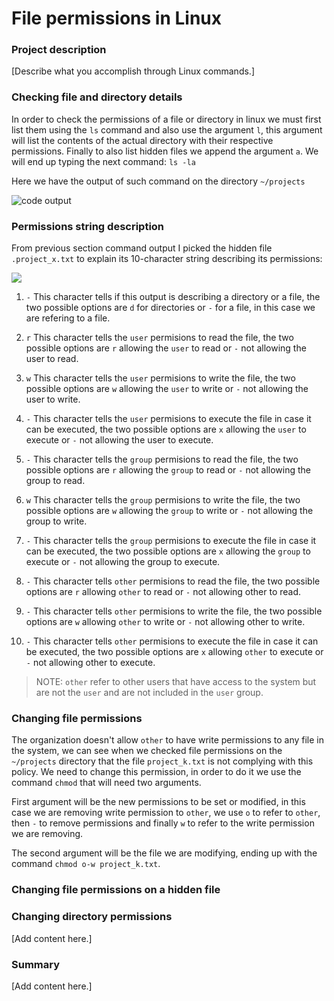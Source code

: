# File permissions in Linux

### Project description
[Describe what you accomplish through Linux commands.]
### Checking file and directory details
In order to check the permissions of a file or directory in linux we must first list them using the `ls` command and also use the argument `l`, this argument will list the contents of the actual directory with their respective permissions. Finally to also list hidden files we append the argument `a`. We will end up typing the next command: 
`ls -la`

Here we have the output of such command on the directory `~/projects`

![code output](https://i.imgur.com/3TjmtOd.png)

### Permissions string description

From previous section command output I picked the hidden file `.project_x.txt` to explain its 10-character string describing its permissions:

![](https://i.imgur.com/4or1Rhn.png)

1. `-` This character tells if this output is describing a directory or a file, the two possible options are `d` for directories or `-` for a file, in this case we are refering to a file.
   
2. `r` This character tells the `user` permisions to read the file, the two possible options are `r` allowing the `user` to read or `-` not allowing the user to read.
   
3. `w` This character tells the `user` permisions to write the file, the two possible options are `w` allowing the `user` to write or `-` not allowing the user to write.

4. `-` This character tells the `user` permisions to execute the file in case it can be executed, the two possible options are `x` allowing the `user` to execute or `-` not allowing the user to execute.

5. `-` This character tells the `group` permisions to read the file, the two possible options are `r` allowing the `group` to read or `-` not allowing the group to read.
   
6. `w` This character tells the `group` permisions to write the file, the two possible options are `w` allowing the `group` to write or `-` not allowing the group to write.

7. `-` This character tells the `group` permisions to execute the file in case it can be executed, the two possible options are `x` allowing the `group` to execute or `-` not allowing the group to execute.
   
8. `-` This character tells `other` permisions to read the file, the two possible options are `r` allowing `other` to read or `-` not allowing other to read.
   
9. `-` This character tells `other` permisions to write the file, the two possible options are `w` allowing `other` to write or `-` not allowing other to write.

10. `-` This character tells `other` permisions to execute the file in case it can be executed, the two possible options are `x` allowing `other` to execute or `-` not allowing other to execute.

> NOTE: `other` refer to other users that have access to the system but are not the `user` and are not included in the `user` group. 


### Changing file permissions

The organization doesn't allow `other` to have write permissions to any file in the system, we can see when we checked file permissions on the `~/projects` directory that the file `project_k.txt` is not complying with this policy. We need to change this permission, in order to do it we use the command `chmod` that will need two arguments.

First argument will be the new permissions to be set or modified, in this case we are removing write permission to `other`, we use `o` to refer to `other`, then `-` to remove permissions and finally `w` to refer to the write permission we are removing. 

The second argument will be the file we are modifying, ending up with the command `chmod o-w project_k.txt`. 

### Changing file permissions on a hidden file



### Changing directory permissions
[Add content here.]
### Summary
[Add content here.]